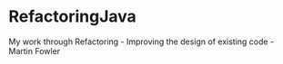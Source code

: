 # RefactoringJava
My work through Refactoring - Improving the design of existing code - Martin Fowler
